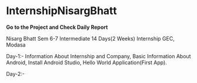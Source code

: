 # InternshipNisargBhatt
**Go to the Project and Check Daily Report**

Nisarg Bhatt Sem 6-7 Intermediate 14 Days(2 Weeks) Internship GEC, Modasa

Day-1:-
  Information About Internship and Company,
  Basic Information About Android,
  Install Android Studio,
  Hello World Application(First App).

Day-2:-
